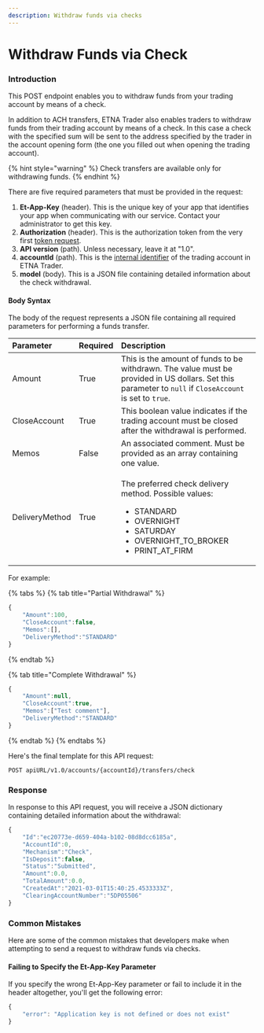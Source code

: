```yaml
---
description: Withdraw funds via checks
---
```


# Withdraw Funds via Check

### Introduction <a id="withdrawing-funds-with-checks"></a>

This POST endpoint enables you to withdraw funds from your trading account by means of a check. 

In addition to ACH transfers, ETNA Trader also enables traders to withdraw funds from their trading account by means of a check. In this case a check with the specified sum will be sent to the address specified by the trader in the account opening form \(the one you filled out when opening the trading account\).

{% hint style="warning" %}
Check transfers are available only for withdrawing funds.
{% endhint %}

There are five required parameters that must be provided in the request:

1. **Et-App-Key** \(header\). This is the unique key of your app that identifies your app when communicating with our service. Contact your administrator to get this key.
2. **Authorization** \(header\). This is the authorization token from the very first [token request](../../authentication/).
3. **API version** \(path\). Unless necessary, leave it at "1.0".
4. **accountId** \(path\). This is the [internal identifier](../../user-accounts/list-users-accounts/) of the trading account in ETNA Trader.
5. **model** \(body\). This is a JSON file containing detailed information about the check withdrawal.

#### Body Syntax

The body of the request represents a JSON file containing all required parameters for performing a funds transfer.

<table>
  <thead>
    <tr>
      <th style="text-align:left">Parameter</th>
      <th style="text-align:left">Required</th>
      <th style="text-align:left">Description</th>
    </tr>
  </thead>
  <tbody>
    <tr>
      <td style="text-align:left">Amount</td>
      <td style="text-align:left">True</td>
      <td style="text-align:left">This is the amount of funds to be withdrawn. The value must be provided
        in US dollars. Set this parameter to <code>null</code> if <code>CloseAccount</code> is
        set to <code>true</code>.</td>
    </tr>
    <tr>
      <td style="text-align:left">CloseAccount</td>
      <td style="text-align:left">True</td>
      <td style="text-align:left">This boolean value indicates if the trading account must be closed after
        the withdrawal is performed.</td>
    </tr>
    <tr>
      <td style="text-align:left">Memos</td>
      <td style="text-align:left">False</td>
      <td style="text-align:left">An associated comment. Must be provided as an array containing one value.</td>
    </tr>
    <tr>
      <td style="text-align:left">DeliveryMethod</td>
      <td style="text-align:left">True</td>
      <td style="text-align:left">
        <p>The preferred check delivery method. Possible values:</p>
        <ul>
          <li>STANDARD</li>
          <li>OVERNIGHT</li>
          <li>SATURDAY</li>
          <li>OVERNIGHT_TO_BROKER</li>
          <li>PRINT_AT_FIRM</li>
        </ul>
      </td>
    </tr>
  </tbody>
</table>

For example:

{% tabs %}
{% tab title="Partial Withdrawal" %}
```javascript
{
    "Amount":100,
    "CloseAccount":false,
    "Memos":[],
    "DeliveryMethod":"STANDARD"
}
```
{% endtab %}

{% tab title="Complete Withdrawal" %}
```javascript
{
    "Amount":null,
    "CloseAccount":true,
    "Memos":["Test comment"],
    "DeliveryMethod":"STANDARD"
}
```
{% endtab %}
{% endtabs %}

Here's the final template for this API request:

```text
POST apiURL/v1.0/accounts/{accountId}/transfers/check
```

### Response

In response to this API request, you will receive a JSON dictionary containing detailed information about the withdrawal:

```javascript
{
    "Id":"ec20773e-d659-404a-b102-08d8dcc6185a",
    "AccountId":0,
    "Mechanism":"Check",
    "IsDeposit":false,
    "Status":"Submitted",
    "Amount":0.0,
    "TotalAmount":0.0,
    "CreatedAt":"2021-03-01T15:40:25.4533333Z",
    "ClearingAccountNumber":"5DP05506"
}
```

### Common Mistakes

Here are some of the common mistakes that developers make when attempting to send a request to withdraw funds via checks.

#### Failing to Specify the Et-App-Key Parameter

If you specify the wrong Et-App-Key parameter or fail to include it in the header altogether, you'll get the following error:

```javascript
{
    "error": "Application key is not defined or does not exist"
}
```

